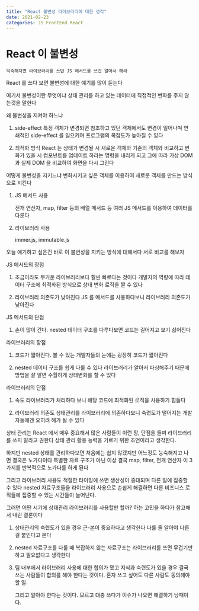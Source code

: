 ```yaml
---
title: "React 불변성 라이브러리에 대한 생각"
date: 2021-02-23
categories: JS FrontEnd React
---
```


# React 이 불변성

    익숙해지면 라이브러리를 쓰던 JS 메서드를 쓰건 알아서 해라

React 를 쓰다 보면 불변성에 대한 얘기를 많이 듣는다

여기서 불변성이란 무엇이냐
상태 관리를 하고 있는 데이터에 직접적인 변화를 주지 않는것을 말한다

왜 불변성을 지켜야 하느냐

1. side-effect
   특정 객체가 변경되면 참조하고 있던 객체에서도 변경이 일어나며 연쇄적인 side-effect 를 일으키며 프로그램의 복잡도가 높아질 수 있다

2. 최적화 방식
   React 는 상태가 변경될 시 새로운 객체와 기존의 객체와 비교하고 변화가 있을 시 컴포넌트를 업데이트 하라는 명령을 내리게 되고 그에 따라 가상 DOM 과 실제 DOM 을 비교하여 화면을 다시 그린다

어떻게 불변성을 지키느냐
변화시키고 싶은 객체를 이용하여 새로운 객체를 만드는 방식으로 지킨다

1. JS 메서드 사용

   전개 연산자, map, filter 등의 배열 메서드 등 여러 JS 메서드를 이용하여 데이터를 다룬다

2. 라이브러리 사용

   immer.js, immutable.js

오늘 얘기하고 싶은건 바로 이 불변성을 지키는 방식에 대해서다
서로 비교를 해보자

JS 메서드의 장점

1. 조금이라도 무거운 라이브러리보다 훨씬 빠르다는 것이다
   개발자의 역량에 따라 데이터 구조에 최적화된 방식으로 상태 변화 로직을 짤 수 있다

2. 라이브러리 의존도가 낮아진다
   JS 를 메서드를 사용하다보니 라이브러리 의존도가 낮아진다

JS 메서드의 단점

1. 손이 많이 간다.
   nested 데이터 구조를 다루다보면 코드는 길어지고 보기 싫어진다

라이브러리의 장점

1. 코드가 짧아진다.
   볼 수 있는 개발자들의 눈에는 굉장히 코드가 짧아진다

2. nested 데이터 구조를 쉽게 다룰 수 있다
   라이브러리가 알아서 파싱해주기 때문에 방법을 잘 알면 수월하게 상태변화를 할 수 있다

라이브러리의 단점

1. 속도
   라이브러리가 처리하다 보니 해당 코드에 최적화된 로직을 사용하기 힘들다

2. 라이브러리 의존도
   상태관리를 라이브러리에 의존하다보니 숙련도가 떨어지는 개발자들에겐 오히려 해가 될 수 있다

상태 관리는 React 에서 매우 중요해서 많은 사람들이 이런 장, 단점을 들며 라이브러리를 쓰지 말라고 권한다
상태 관리 활용 능력을 기르기 위한 조언이라고 생각한다.

하지만 nested 상태를 관리하다보면 처음에는 쉽지 않겠지만 어느정도 능숙해지고 나면 결국은 노가다이다
특별한 자료 구조가 아닌 이상 결국 map, filter, 전개 연산자 이 3가지를 반복적으로 노가다를 하게 된다

그리고 라이브러리 사용도 적절한 타이밍에 쓰면 생산성이 증대되며 다른 일에 집중할 수 있다
nested 자료구조들을 라이브러리 사용으로 손쉽게 해결하면 다른 비즈니스 로직들에 집중할 수 있는 시간들이 늘어난다.

그러면 어떤 시기에 상태관리 라이브러리를 사용할만 할까? 하는 고민을 하다가 참고해서 내린 결론이다

1. 상태관리의 숙련도가 있을 경우
   근-본이 중요하다고 생각한다
   다룰 줄 알아야 다른 걸 붙인다고 본다

2. nested 자료구조를 다룰 때
   복잡하지 않는 자료구조는 라이브러리를 쓰면 무겁기만 하고 필요없다고 생각한다

3. 팀 내부에서 라이브러리 사용에 대한 합의가 됐고 지식과 숙련도가 있을 경우
   결국 쓰는 사람들이 합의를 해야 한다는 것이다.
   혼자 쓰고 싶어도 다른 사람도 동의해야 할 일.

   그리고 알아야 한다는 것이다.
   모르고 대충 쓰다가 이슈가 나오면 해결하기 낭패이다.
